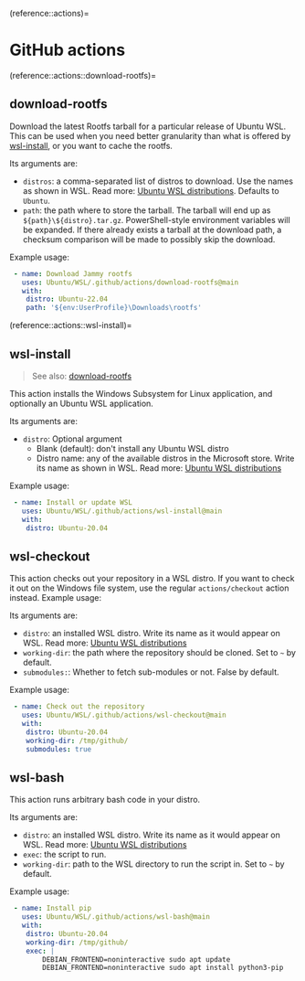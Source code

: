 (reference::actions)=
# GitHub actions

<!-- TODO: intro paragraph  -->

(reference::actions::download-rootfs)=
## download-rootfs
Download the latest Rootfs tarball for a particular release of Ubuntu WSL.
This can be used when you need better granularity than what is offered by [wsl-install](reference::actions::wsl-install), or you want to cache the rootfs.

Its arguments are:
- `distros`: a comma-separated list of distros to download. Use the names as shown in WSL. Read more: [Ubuntu WSL distributions](reference::distros). Defaults to `Ubuntu`.
- `path`: the path where to store the tarball. The tarball will end up as `${path}\${distro}.tar.gz`. PowerShell-style environment variables will be expanded. If there already exists a tarball at the download path, a checksum comparison will be made to possibly skip the download.

Example usage:
```yaml
 - name: Download Jammy rootfs
   uses: Ubuntu/WSL/.github/actions/download-rootfs@main
   with:
    distro: Ubuntu-22.04
    path: '${env:UserProfile}\Downloads\rootfs'
```

(reference::actions::wsl-install)=
## wsl-install
> See also: [download-rootfs](reference::actions::download-rootfs)

This action installs the Windows Subsystem for Linux application, and optionally an Ubuntu WSL application.

Its arguments are:
- `distro`: Optional argument
  - Blank (default): don't install any Ubuntu WSL distro
  - Distro name: any of the available distros in the Microsoft store. Write its name as shown in WSL. Read more: [Ubuntu WSL distributions](reference::distros)

Example usage:
```yaml
 - name: Install or update WSL
   uses: Ubuntu/WSL/.github/actions/wsl-install@main
   with:
    distro: Ubuntu-20.04
```

## wsl-checkout
This action checks out your repository in a WSL distro. If you want to check it out on the Windows file system, use the regular `actions/checkout` action instead. Example usage:

Its arguments are:
- `distro`: an installed WSL distro. Write its name as it would appear on WSL. Read more: [Ubuntu WSL distributions](reference::distros)
- `working-dir`: the path where the repository should be cloned. Set to `~` by default.
- `submodules:`: Whether to fetch sub-modules or not. False by default.

Example usage:
```yaml
 - name: Check out the repository
   uses: Ubuntu/WSL/.github/actions/wsl-checkout@main
   with:
    distro: Ubuntu-20.04
    working-dir: /tmp/github/
    submodules: true
```

## wsl-bash
This action runs arbitrary bash code in your distro.

Its arguments are:
 - `distro`: an installed WSL distro. Write its name as it would appear on WSL. Read more: [Ubuntu WSL distributions](reference::distros)
 - `exec`: the script to run.
 - `working-dir`: path to the WSL directory to run the script in. Set to `~` by default.

Example usage:
```yaml
 - name: Install pip
   uses: Ubuntu/WSL/.github/actions/wsl-bash@main
   with:
    distro: Ubuntu-20.04
    working-dir: /tmp/github/
    exec: |
        DEBIAN_FRONTEND=noninteractive sudo apt update
        DEBIAN_FRONTEND=noninteractive sudo apt install python3-pip
```

